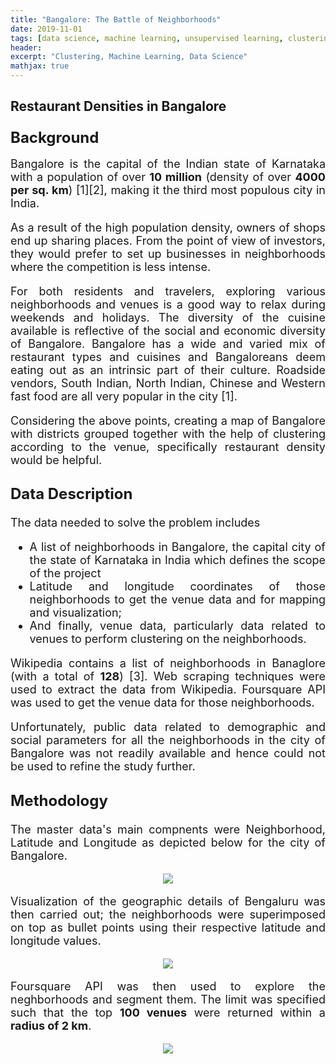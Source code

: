 ```yaml
---
title: "Bangalore: The Battle of Neighborhoods"
date: 2019-11-01
tags: [data science, machine learning, unsupervised learning, clustering] 
header:
excerpt: "Clustering, Machine Learning, Data Science"
mathjax: true
---
```


## Restaurant Densities in Bangalore

<font size="5"><h3>Background</h3></font>

<font size="4"><div style="text-align: justify"><p> Bangalore is the capital of the Indian state of Karnataka with a population of over <b>10 million</b> (density of over <b>4000 per sq. km</b>) [1][2], making it the third most populous city in India.</p>
  
<div style="text-align: justify"><p>As a result of the high population density, owners of shops end up sharing places. From the point of view of investors, they would prefer to set up businesses in neighborhoods where the competition is less intense.
  
<div style="text-align: justify"><p>For both residents and travelers, exploring various neighborhoods and venues is a good way to relax during weekends and holidays. The diversity of the cuisine available is reflective of the social and economic diversity of Bangalore. Bangalore has a wide and varied mix of restaurant types and cuisines and Bangaloreans deem eating out as an intrinsic part of their culture. Roadside vendors, South Indian, North Indian, Chinese and Western fast food are all very popular in the city [1].</p></div>

<div style="text-align: justify"><p>Considering the above points, creating a map of Bangalore with districts grouped together with the help of clustering according to the venue, specifically restaurant density would be helpful.</p>

<font size="5"><h3>Data Description</h3></font>

<font size="4"><p>The data needed to solve the problem includes</p>

<ul>
  <li>A list of neighborhoods in Bangalore, the capital city of the state of Karnataka in India which defines the scope of the project </li>
  <li>Latitude and longitude coordinates of those neighborhoods to get the venue data and for mapping and visualization;</li>
  <li>And finally, venue data, particularly data related to venues to perform clustering on the neighborhoods.</li>
</ul>

<p>Wikipedia contains a list of neighborhoods in Banaglore (with a total of <b>128</b>) [3]. Web scraping techniques were used to extract the data from Wikipedia. Foursquare API was used to get the venue data for those neighborhoods.</p>

Unfortunately, public data related to demographic and social parameters for all the neighborhoods in the city of Bangalore was not readily available and hence could not be used to refine the study further.

<font size="5"><h3>Methodology</h3></font>

<p></p>

<div style="text-align: justify"><p>The master data's main compnents were Neighborhood, Latitude and Longitude as depicted below for the city of Bangalore.</p>

<p></p>

<div style="text-align: center"><img src="{{ site.url }}{{ site.baseurl }}/assets/images/cnbr/cnbr_1.jpg">
  
<p></p>

<div style="text-align: justify"><p>Visualization of the geographic details of Bengaluru was then carried out; the neighborhoods were superimposed on top as bullet points using their respective latitude and longitude values.</p>

<div style="text-align: center"><img src="{{ site.url }}{{ site.baseurl }}/assets/images/cnbr/cnbr_2.jpg">
  
<p></p>

<div style="text-align: justify"><p>Foursquare API was then used to explore the neghborhoods and segment them. The limit was specified such that the top <b>100 venues</b> were returned within a <b>radius of 2 km</b>.</p>
  
<div style="text-align: center"><img src="{{ site.url }}{{ site.baseurl }}/assets/images/cnbr/cnbr_3.jpg">





 
